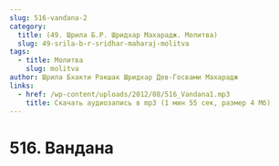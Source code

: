 ```yaml
---
slug: 516-vandana-2
category:
  title: (49. Шрила Б.Р. Шридхар Махарадж. Молитва)
  slug: 49-srila-b-r-sridhar-maharaj-molitva
tags:
  - title: Молитва
    slug: molitva
author: Шрила Бхакти Ракшак Шридхар Дев-Госвами Махарадж
links:
  - href: /wp-content/uploads/2012/08/516_Vandana1.mp3
    title: Скачать аудиозапись в mp3 (1 мин 55 сек, размер 4 Мб)
---
```


# 516. Вандана

